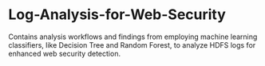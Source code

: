 # Log-Analysis-for-Web-Security
Contains analysis workflows and findings from employing machine learning classifiers, like Decision Tree and Random Forest, to analyze HDFS logs for enhanced web security detection.
